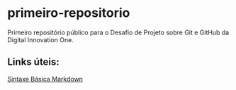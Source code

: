 # primeiro-repositorio
Primeiro repositório público para o Desafio de Projeto sobre Git e GitHub da Digital Innovation One.

## Links úteis:
[Sintaxe Básica Markdown](https://www.markdownguide.org/basic-syntax/)
